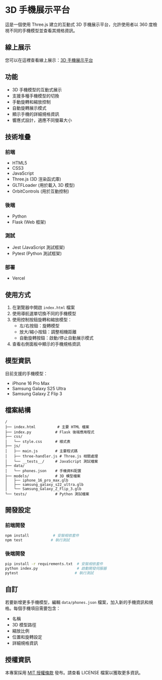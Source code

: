 # 3D 手機展示平台

這是一個使用 Three.js 建立的互動式 3D 手機展示平台，允許使用者以 360 度檢視不同的手機模型並查看其規格資訊。

## 線上展示

您可以在這裡查看線上展示：[3D 手機展示平台](https://3d-phone-show.vercel.app/)

## 功能

- 3D 手機模型的互動式展示
- 支援多種手機模型的切換
- 手動旋轉和縮放控制
- 自動旋轉展示模式
- 顯示手機的詳細規格資訊
- 響應式設計，適應不同螢幕大小

## 技術堆疊

### 前端
- HTML5
- CSS3
- JavaScript
- Three.js (3D 渲染函式庫)
- GLTFLoader (用於載入 3D 模型)
- OrbitControls (用於互動控制)

### 後端
- Python
- Flask (Web 框架)

### 測試
- Jest (JavaScript 測試框架)
- Pytest (Python 測試框架)

### 部署
- Vercel

## 使用方式

1. 在瀏覽器中開啟 `index.html` 檔案
2. 使用導航選單切換不同的手機模型
3. 使用控制按鈕旋轉和縮放模型：
   - 左/右按鈕：旋轉模型
   - 放大/縮小按鈕：調整相機距離
   - 自動旋轉按鈕：啟動/停止自動展示模式
4. 查看右側面板中顯示的手機規格資訊

## 模型資訊

目前支援的手機模型：
- iPhone 16 Pro Max
- Samsung Galaxy S25 Ultra
- Samsung Galaxy Z Flip 3

## 檔案結構

```
/
├── index.html          # 主要 HTML 檔案
├── index.py           # Flask 後端應用程式
├── css/
│   └── style.css      # 樣式表
├── js/
│   ├── main.js        # 主要程式碼
│   ├── three-handler.js # Three.js 相關處理
│   └── __tests__/     # JavaScript 測試檔案
├── data/
│   └── phones.json    # 手機資料配置
├── models/            # 3D 模型檔案
│   ├── iphone_16_pro_max.glb
│   ├── samsung_galaxy_s22_ultra.glb
│   └── Samsung_Galaxy_Z_Flip_3.glb
└── tests/             # Python 測試檔案
```

## 開發設定

### 前端開發
```bash
npm install           # 安裝相依套件
npm test             # 執行測試
```

### 後端開發
```bash
pip install -r requirements.txt  # 安裝相依套件
python index.py                  # 啟動開發伺服器
pytest                          # 執行測試
```

## 自訂

若要新增更多手機模型，編輯 `data/phones.json` 檔案，加入新的手機資訊和規格。每個手機項目需要包含：
- 名稱
- 3D 模型路徑
- 縮放比例
- 位置和旋轉設定
- 詳細規格資訊

## 授權資訊

本專案採用 [MIT 授權條款](LICENSE) 發布。請查看 LICENSE 檔案以獲取更多資訊。